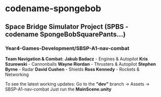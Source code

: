 # codename-spongebob
## Space Bridge Simulator Project (SPBS - codename SpongeBobSquarePants...)
### Year4-Games-Development/SBSP-A1-nav-combat

**Team Navigation & Combat:**
**Jakub Badacz** - Engines & Autopilot
**Kris Szurowski** - Cannonballs
**Wayne Riordan** - Thrusters & Autopilot
**Stephen Byrne** - Radar
**David Cushen** - Shields
**Ross Kennedy** - Rockets & Networking

To see the latest working updates:
Go to the **"dev"** branch -> Assets -> SBSP-A1-nav-combat
Just run the **MainScene.unity**
